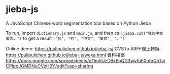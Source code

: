 jieba-js
========

A JavaScript Chinese word segmentation tool based on Python Jieba

To run, import `dictionary.js` and `main.js`, and then call `jieba.cut("我的中文東西。")` to get a result `["我", "的", "中文", "東西", "。"]`

Online demo: https://pulipulichen.github.io/jieba-js/
CVS to ARFF線上轉換: https://pulipulichen.github.io/jieba-js/weka.html
資料檔案 https://docs.google.com/spreadsheets/d/1mhUzD6xEpQG3wvfuF0ofoQhTajCPlpdJGMDNuCVzH2Y/edit?usp=sharing